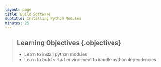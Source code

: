 ```yaml
---
layout: page
title: Build Software
subtitle: Installing Python Modules
minutes: 25
---
```


> ## Learning Objectives {.objectives}
>
> * Learn to install python modules
> * Learn to build virtual environment to handle python dependencies


